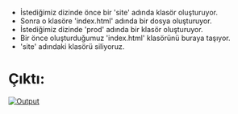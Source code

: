 - İstediğimiz dizinde önce bir 'site' adında klasör oluşturuyor.
- Sonra o klasöre 'index.html' adında bir dosya oluşturuyor.
- İstediğimiz dizinde 'prod' adında bir klasör oluşturuyor.
- Bir önce oluşturduğumuz 'index.html' klasörünü buraya taşıyor.
- 'site' adındaki klasörü siliyoruz.



# Çıktı:

[![Output](https://i.ibb.co/VT1XgF8/lnx1.png "Output")](https://i.ibb.co/VT1XgF8/lnx1.png "Output")
